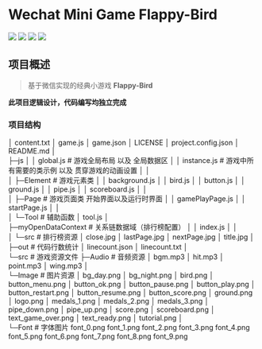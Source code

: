 # Wechat Mini Game Flappy-Bird

![](https://img.shields.io/badge/Powered%20By-Wechat-brightgreen.svg)
![](https://img.shields.io/badge/Author-Lin%20Weijun-blue.svg)
![](https://img.shields.io/badge/Author-Liu%20Zhifei-blue.svg)
[![](https://img.shields.io/badge/download-2M-brightgreen.svg)](https://github.com/Joke-Lin/Flappy-Bird/archive/master.zip)

## 项目概述

> 基于微信实现的经典小游戏 **Flappy-Bird**

**此项目逻辑设计，代码编写均独立完成**

### 项目结构

│  content.txt
│  game.js
│  game.json
│  LICENSE
│  project.config.json
│  README.md
│  
├─js
│  │  global.js             # 游戏全局布局 以及 全局数据区
│  │  instance.js           # 游戏中所有需要的类示例 以及 贯穿游戏的动画设置
│  │  
│  ├─Element                # 游戏元素类
│  │      background.js
│  │      bird.js
│  │      button.js
│  │      ground.js
│  │      pipe.js
│  │      scoreboard.js
│  │      
│  ├─Page                   # 游戏页面类 开始界面以及运行时界面
│  │      gamePlayPage.js
│  │      startPage.js
│  │      
│  └─Tool                   # 辅助函数
│          tool.js
│          
├─myOpenDataContext         # 关系链数据域（排行榜配置）
│  │  index.js
│  │  
│  └─src                    # 排行榜资源
│          close.jpg
│          lastPage.jpg
│          nextPage.jpg
│          title.jpg
│          
├─out                       # 代码行数统计
│      linecount.json
│      linecount.txt
│      
└─src                       # 游戏资源文件
    ├─Audio                 # 音频资源
    │      bgm.mp3
    │      hit.mp3
    │      point.mp3
    │      wing.mp3
    │      
    └─Image                 # 图片资源
        │  bg_day.png
        │  bg_night.png
        │  bird.png
        │  button_menu.png
        │  button_ok.png
        │  button_pause.png
        │  button_play.png
        │  button_restart.png
        │  button_resume.png
        │  button_score.png
        │  ground.png
        │  logo.png
        │  medals_1.png
        │  medals_2.png
        │  medals_3.png
        │  pipe_down.png
        │  pipe_up.png
        │  score.png
        │  scoreboard.png
        │  text_game_over.png
        │  text_ready.png
        │  tutorial.png
        │  
        └─Font              # 字体图片
                font_0.png
                font_1.png
                font_2.png
                font_3.png
                font_4.png
                font_5.png
                font_6.png
                font_7.png
                font_8.png
                font_9.png
                
